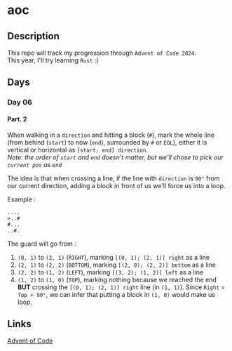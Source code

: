# aoc

## Description

This repo will track my progression through `Advent of Code 2024`.  
This year, I'll try learning `Rust` :)

## Days

### Day 06

#### Part. 2

When walking in a `direction` and hitting a block (`#`), mark the whole line (from behind (`start`) to now (`end`), surrounded by `#` or `EOL`), either it is vertical or horizontal as `[start; end] direction`.  
*Note: the order of `start` and `end` doesn't matter, but we'll chose to pick our `current pos` as `end`*

The idea is that when crossing a line, if the line with `direction` is `90°` from our current direction, adding a block in front of us we'll force us into a loop.

Example : 

```
....
>..#
#...
..#.
```

The guard will go from :
1. `(0, 1)` to `(2, 1)` (`RIGHT`), marking `[(0, 1); (2, 1)] right` as a line
2. `(2, 1)` to `(2, 2)` (`BOTTOM`), marking `[(2, 0); (2, 2)] bottom` as a line
3. `(2, 2)` to `(1, 2)` (`LEFT`), marking `[(3, 2); (1, 2)] left` as a line
4. `(1, 2)` to `(1, 0)` (`TOP`), marking nothing because we reached the end **BUT** crossing the `[(0, 1); (2, 1)] right` line (in `(1, 1)`). Since `Right` = `Top + 90°`, we can infer that putting a block in `(1, 0)` would make us loop.

## Links

[Advent of Code](https://adventofcode.com/)
